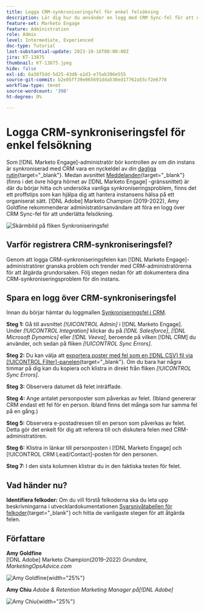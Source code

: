 ```yaml
---
title: Logga CRM-synkroniseringsfel för enkel felsökning
description: Lär dig hur du använder en logg med CRM Sync-fel för att undersöka CRM-synkroniseringsproblem och få det att fungera smidigt.
feature-set: Marketo Engage
feature: Administration
role: Admin
level: Intermediate, Experienced
doc-type: Tutorial
last-substantial-update: 2023-10-16T00:00:00Z
jira: KT-13875
thumbnail: KT-13875.jpeg
hide: false
exl-id: 6a38f5dd-5d25-43d8-a1d3-e75ab396e555
source-git-commit: b2e05ff39e065691dda530ed17762a55cf2e6778
workflow-type: tm+mt
source-wordcount: '398'
ht-degree: 0%

---
```


# Logga CRM-synkroniseringsfel för enkel felsökning

Som [!DNL Marketo Engage]-administratör bör kontrollen av om din instans är synkroniserad med CRM vara en nyckeldel av din [dagliga rutin](https://nation.marketo.com/t5/champion-program-blogs/my-marketo-morning-routine-tips-for-driving-marketing-operation/ba-p/247508){target="_blank"}. Medan avsnittet [Meddelanden](https://experienceleague.adobe.com/docs/marketo/using/product-docs/core-marketo-concepts/miscellaneous/notification-types.html){target="_blank"} (finns i det övre högra hörnet av [!DNL Marketo Engage] -gränssnittet) är där du börjar hitta och undersöka vanliga synkroniseringsproblem, finns det ett proffstips som kan hjälpa dig att hantera instansens hälsa på ett organiserat sätt. [!DNL Adobe] Marketo Champion (2019-2022), Amy Goldfine rekommenderar administratörsanvändare att föra en logg över CRM Sync-fel för att underlätta felsökning.

![Skärmbild på fliken Synkroniseringsfel](/help/marketo-tutorial-inherited-instance/_assets/Marketo_Engage_Admin_Salesforce_Sync_Errors_Tab.png)

## Varför registrera CRM-synkroniseringsfel?

Genom att logga CRM-synkroniseringsfelen kan [!DNL Marketo Engage]-administratörer granska problem och trender med CRM-administratörerna för att åtgärda grundorsaken. Följ stegen nedan för att dokumentera dina CRM-synkroniseringsproblem för din instans.

## Spara en logg över CRM-synkroniseringsfel

Innan du börjar hämtar du loggmallen [Synkroniseringsfel i CRM](/help/marketo-tutorial-inherited-instance/_assets/downloads/Adobe-Marketo-Engage_CRM-Sync-Error-Log-Template.xlsx).

**Steg 1:** Gå till avsnittet *[!UICONTROL Admin]* i [!DNL Marketo Engage]. Under *[!UICONTROL Integration]* klickar du på *[!DNL Salesforce]*, *[!DNL Microsoft Dynamics]* eller *[!DNL Veeva]*, beroende på vilken [!DNL CRM] du använder, och sedan på fliken *[!UICONTROL Sync Errors]*.

**Steg 2:** Du kan välja att [exportera poster med fel som en [!DNL CSV] fil via [!UICONTROL Filter]-panelen](https://experienceleague.adobe.com/docs/marketo/using/product-docs/crm-sync/salesforce-sync/salesforce-sync-errors.html#filter-sync-errors){target="_blank"}. Om du bara har några timmar på dig kan du kopiera och klistra in direkt från fliken *[!UICONTROL Sync Errors]*.

**Steg 3:** Observera datumet då felet inträffade.

**Steg 4:** Ange antalet personposter som påverkas av felet. (Ibland genererar CRM endast ett fel för en person. Ibland finns det många som har samma fel på en gång.)

**Steg 5:** Observera e-postadressen till en person som påverkas av felet. Detta gör det enkelt för dig att referera till och diskutera felen med CRM-administratören.

**Steg 6:** Klistra in länkar till personposten i [!DNL Marketo Engage] och [!UICONTROL CRM Lead/Contact]-posten för den personen.

**Steg 7:** I den sista kolumnen klistrar du in den faktiska texten för felet.

## Vad händer nu?

**Identifiera felkoder:** Om du vill förstå felkoderna ska du leta upp beskrivningarna i utvecklardokumentationen [Svarsnivåtabellen för felkoder](https://developers.marketo.com/rest-api/error-codes/#response_level_error_codes){target="_blank"} och hitta de vanligaste stegen för att åtgärda felen.

## Författare

**Amy Goldfine**\
[!DNL Adobe] Marketo Champion(2019-2022)
*Grundare, MarketingOpsAdvice.com*

![Amy Goldfine](/help/marketo-tutorial-inherited-instance/_assets/authors/Customer_Author_Amy_Goldfine.png){width="25%"}

**Amy Chiu**
*Adobe &amp; Retention Marketing Manager på[!DNL Adobe]*

![Amy Chiu](/help/marketo-tutorial-inherited-instance/_assets/authors/Adobe_Author_Amy_Chiu.png){width="25%"}
